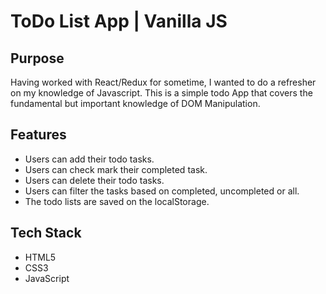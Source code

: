 

# ToDo List App | Vanilla JS

## Purpose
Having worked with React/Redux for sometime, I wanted to do a refresher on my knowledge of Javascript. This is a simple todo App that covers the fundamental but important knowledge of DOM Manipulation.

## Features
- Users can add their todo tasks.
- Users can check mark their completed task.
- Users can delete their todo tasks.
- Users can filter the tasks based on completed, uncompleted or all.
- The todo lists are saved on the localStorage.

## Tech Stack
- HTML5
- CSS3
- JavaScript


